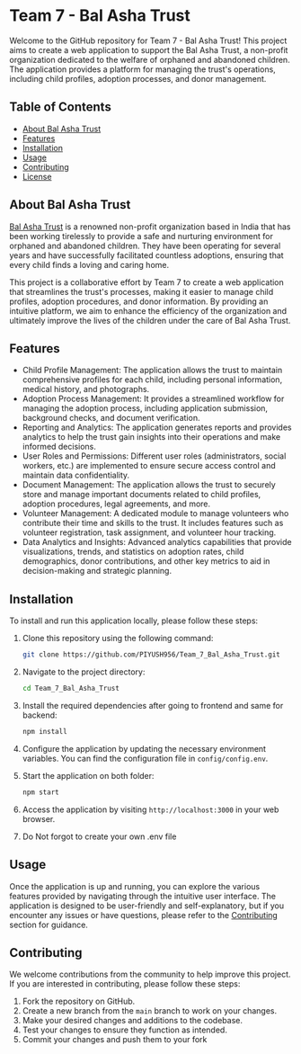 # Team 7 - Bal Asha Trust



Welcome to the GitHub repository for Team 7 - Bal Asha Trust! This project aims to create a web application to support the Bal Asha Trust, a non-profit organization dedicated to the welfare of orphaned and abandoned children. The application provides a platform for managing the trust's operations, including child profiles, adoption processes, and donor management.

## Table of Contents

- [About Bal Asha Trust](#about-bal-asha-trust)
- [Features](#features)
- [Installation](#installation)
- [Usage](#usage)
- [Contributing](#contributing)
- [License](#license)

## About Bal Asha Trust

[Bal Asha Trust](https://www.balashatrust.org/) is a renowned non-profit organization based in India that has been working tirelessly to provide a safe and nurturing environment for orphaned and abandoned children. They have been operating for several years and have successfully facilitated countless adoptions, ensuring that every child finds a loving and caring home.

This project is a collaborative effort by Team 7 to create a web application that streamlines the trust's processes, making it easier to manage child profiles, adoption procedures, and donor information. By providing an intuitive platform, we aim to enhance the efficiency of the organization and ultimately improve the lives of the children under the care of Bal Asha Trust.

## Features

- Child Profile Management: The application allows the trust to maintain comprehensive profiles for each child, including personal information, medical history, and photographs.
- Adoption Process Management: It provides a streamlined workflow for managing the adoption process, including application submission, background checks, and document verification.
- Reporting and Analytics: The application generates reports and provides analytics to help the trust gain insights into their operations and make informed decisions.
- User Roles and Permissions: Different user roles (administrators, social workers, etc.) are implemented to ensure secure access control and maintain data confidentiality.
- Document Management: The application allows the trust to securely store and manage important documents related to child profiles, adoption procedures, legal agreements, and more.
- Volunteer Management: A dedicated module to manage volunteers who contribute their time and skills to the trust. It includes features such as volunteer registration, task assignment, and volunteer hour tracking.
- Data Analytics and Insights: Advanced analytics capabilities that provide visualizations, trends, and statistics on adoption rates, child demographics, donor contributions, and other key metrics to aid in decision-making and strategic planning.

## Installation

To install and run this application locally, please follow these steps:

1. Clone this repository using the following command:

   ```bash
   git clone https://github.com/PIYUSH956/Team_7_Bal_Asha_Trust.git
   ```

2. Navigate to the project directory:

   ```bash
   cd Team_7_Bal_Asha_Trust
   ```

3. Install the required dependencies after going to frontend and same for backend:

   ```bash
   npm install
   ```

4. Configure the application by updating the necessary environment variables. You can find the configuration file in `config/config.env`.

5. Start the application on both folder:

   ```bash
   npm start
   ```

6. Access the application by visiting `http://localhost:3000` in your web browser.
7. Do Not forgot to create your own .env file

## Usage

Once the application is up and running, you can explore the various features provided by navigating through the intuitive user interface. The application is designed to be user-friendly and self-explanatory, but if you encounter any issues or have questions, please refer to the [Contributing](#contributing) section for guidance.

## Contributing

We welcome contributions from the community to help improve this project. If you are interested in contributing, please follow these steps:

1. Fork the repository on GitHub.
2. Create a new branch from the `main` branch to work on your changes.
3. Make your desired changes and additions to the codebase.
4. Test your changes to ensure they function as intended.
5. Commit your changes and push them to your fork
